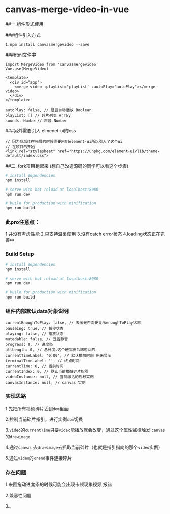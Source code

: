 # canvas-merge-video-in-vue
##一.组件形式使用

###组件引入方式
```
1.npm install canvasmergevideo --save

```
###html文件中
```
import MergeVideo from 'canvasmergevideo'
Vue.use(MergeVideo)

```

```
<template>
  <div id="app">
    <merge-video :playList='playList' :autoPlay='autoPlay'></merge-video>
  </div>
</template>

```

```
autoPlay: false, // 是否自动播放 Boolean
playList: [] // 碎片列表 Array
sounds: Number// 声音 Number

```
###另外需要引入 elmenet-ui的css
```
// 因为我后续在拓展的时候需要用到element-ui所以引入了这个ui
// 在项目的开始
<link rel="stylesheet" href="https://unpkg.com/element-ui/lib/theme-default/index.css">
```



##二. fork项目跑起来 (想自己改造源码的同学可以看这个步骤)
``` bash
# install dependencies
npm install

# serve with hot reload at localhost:8080
npm run dev

# build for production with minification
npm run build
```
### 此pro注意点：
1.并没有考虑性能
2.只支持温柔使用
3.没有catch error状态
4.loading状态正在完善中

### Build Setup

``` bash
# install dependencies
npm install

# serve with hot reload at localhost:8080
npm run dev

# build for production with minification
npm run build

```
### 组件内部默认data对象说明
```
currentEnoughToPlay: false, // 表示是否需要显示enoughToPlay状态
pauseing: true, // 暂停状态
playing: false, // 播放状态
mutedable: false, // 是否静音
progress: 0, // 进度条
allLength: 0, // 总长度.这个是需要后端返回的
currentTimeLabel: '0:00', // 默认播放时间 用来显示
terminalTimeLabel: '', // 终点时间
currentTime: 0, // 当前时间
currentIndex: 0, // 默认当前播放碎片指引
videoInstance: null, // 当前激活的视频实例
canvasInstance: null, // canvas 实例

```

### 实现思路
1.先把所有视频碎片丢到`dom`里面

2.控制当前碎片指引，进行实例`dom`切换

3.`video`的`currentTime`只要`video`能播放就会改变，通过这个属性监控触发 `canvas`的`drawimage`

4.通过`canvas` 去`drawimage`去抓取当前碎片（也就是指引指向的那个`video`实例）

5.通过`video`的`onend`事件连接碎片

### 存在问题

1.来回拖动进度条的时候可能会出现卡顿现象视频 报错

2.兼容性问题

3.。

